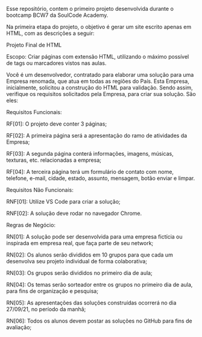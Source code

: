 Esse repositório, contem o primeiro projeto desenvolvida durante o bootcamp BCW7 da SoulCode Academy.

Na primeira etapa do projeto, o objetivo é gerar um site escrito apenas em HTML, com as descrições a seguir:

Projeto Final de HTML



Escopo: Criar páginas com extensão HTML, utilizando o máximo possível de tags ou marcadores vistos nas aulas.



Você é um desenvolvedor, contratado para elaborar uma solução para uma Empresa renomada, que atua em todas as regiões do País. Esta Empresa, inicialmente, solicitou a construção do HTML para validação. Sendo assim, verifique os requisitos solicitados pela Empresa, para criar sua solução. São eles:



Requisitos Funcionais:

RF[01]: O projeto deve conter 3 páginas;

RF[02]: A primeira página será a apresentação do ramo de atividades da Empresa;

RF[03]: A segunda página conterá informações, imagens, músicas, texturas, etc. relacionadas a empresa;

RF[04]: A terceira página terá um formulário de contato com nome, telefone, e-mail, cidade, estado, assunto, mensagem, botão enviar e limpar.



Requisitos Não Funcionais:

RNF[01]: Utilize VS Code para criar a solução;

RNF[02]: A solução deve rodar no navegador Chrome.



Regras de Negócio:

RN[01]: A solução pode ser desenvolvida para uma empresa fictícia ou inspirada em empresa real, que faça parte de seu network;

RN[02]: Os alunos serão divididos em 10 grupos para que cada um desenvolva seu projeto individual de forma colaborativa;

RN[03]: Os grupos serão divididos no primeiro dia de aula;

RN[04]: Os temas serão sorteador entre os grupos no primeiro dia de aula, para fins de organização e pesquisa;

RN[05]: As apresentações das soluções construídas ocorrerá no dia 27/09/21, no período da manhã;

RN[06]: Todos os alunos devem postar as soluções no GitHub para fins de avaliação;